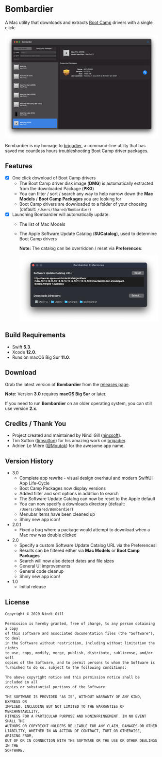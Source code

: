 # Bombardier

A Mac utility that downloads and extracts [Boot Camp](https://support.apple.com/en-au/boot-camp) drivers with a single click:

![Bombardier](Readme%20Resources/Bombardier.png)

Bombardier is my homage to [brigadier](https://github.com/timsutton/brigadier), a command-line utility that has saved me countless hours troubleshooting Boot Camp driver packages.

## Features

*   [x] One click download of Boot Camp drivers
    *   The Boot Camp driver disk image (**DMG**) is automatically extracted from the downloaded Package (**PKG**)
    *   You can filter / sort / search any way to help narrow down the **Mac Models** / **Boot Camp Packages** you are looking for
    *   Boot Camp drivers are downloaded to a folder of your choosing (default: `/Users/Shared/Bombardier`)
*   [x] Launching Bombardier will automatically update:
    *   The list of Mac Models
    *   The Apple Software Update Catalog (**SUCatalog**), used to determine Boot Camp drivers

        **Note:** The catalog can be overridden / reset via **Preferences**:

        ![Preferences](Readme%20Resources/Preferences.png)

## Build Requirements

*   Swift **5.3**.
*   Xcode **12.0**.
*   Runs on macOS Big Sur **11.0**.

## Download

Grab the latest version of **Bombardier** from the [releases page](https://github.com/ninxsoft/Bombardier/releases).

**Note:** Version **3.0** requires **macOS Big Sur** or later.

If you need to run **Bombardier** on an older operating system, you can still use version **2.x**.

## Credits / Thank You

*   Project created and maintained by Nindi Gill ([ninxsoft](https://github.com/ninxsoft)).
*   Tim Sutton ([timsutton](https://github.com/timsutton)) for his amazing work on [brigadier](https://github.com/timsutton/brigadier).
*   Adrien Le Mière ([@Moutok](https://macadmins.slack.com)) for the awesome app name.

## Version History

*   3.0
    *   Complete app rewrite - visual design overhaul and modern SwiftUI App Life-Cycle
    *   Boot Camp Packages now display versions
    *   Added filter and sort options in addition to search
    *   The Software Update Catalog can now be reset to the Apple default
    *   You can now specify a downloads directory (default: `/Users/Shared/Bombardier`)
    *   Menubar items have been cleaned up
    *   Shiny new app icon!
*   2.0.1
    *   Fixed a bug where a package would attempt to download when a Mac row was double clicked
*   2.0
    *   Specify a custom Software Update Catalog URL via the Preferences!
    *   Results can be filtered either via **Mac Models** or **Boot Camp Packages**
    *   Search will now also detect dates and file sizes
    *   General UI improvements
    *   General code cleanup
    *   Shiny new app icon!
*   1.0
    *   Initial release

## License

    Copyright © 2020 Nindi Gill

    Permission is hereby granted, free of charge, to any person obtaining a copy
    of this software and associated documentation files (the "Software"), to deal
    in the Software without restriction, including without limitation the rights
    to use, copy, modify, merge, publish, distribute, sublicense, and/or sell
    copies of the Software, and to permit persons to whom the Software is
    furnished to do so, subject to the following conditions:

    The above copyright notice and this permission notice shall be included in all
    copies or substantial portions of the Software.

    THE SOFTWARE IS PROVIDED "AS IS", WITHOUT WARRANTY OF ANY KIND, EXPRESS OR
    IMPLIED, INCLUDING BUT NOT LIMITED TO THE WARRANTIES OF MERCHANTABILITY,
    FITNESS FOR A PARTICULAR PURPOSE AND NONINFRINGEMENT. IN NO EVENT SHALL THE
    AUTHORS OR COPYRIGHT HOLDERS BE LIABLE FOR ANY CLAIM, DAMAGES OR OTHER
    LIABILITY, WHETHER IN AN ACTION OF CONTRACT, TORT OR OTHERWISE, ARISING FROM,
    OUT OF OR IN CONNECTION WITH THE SOFTWARE OR THE USE OR OTHER DEALINGS IN THE
    SOFTWARE.
